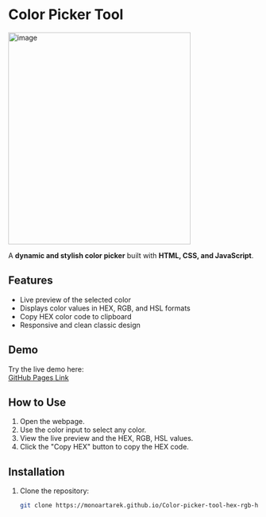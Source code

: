 # Color Picker Tool
<img width="367" height="427" alt="image" src="https://github.com/user-attachments/assets/227992bc-46cf-4aeb-9436-8ba9f98d2fb2" />

A **dynamic and stylish color picker** built with **HTML, CSS, and JavaScript**.

## Features

- Live preview of the selected color
- Displays color values in HEX, RGB, and HSL formats
- Copy HEX color code to clipboard
- Responsive and clean classic design

## Demo

Try the live demo here:  
[GitHub Pages Link](https://monoartarek.github.io/Color-picker-tool-hex-rgb-hsl-/)

## How to Use

1. Open the webpage.
2. Use the color input to select any color.
3. View the live preview and the HEX, RGB, HSL values.
4. Click the "Copy HEX" button to copy the HEX code.

## Installation

1. Clone the repository:

   ```bash
   git clone https://monoartarek.github.io/Color-picker-tool-hex-rgb-hsl-/
